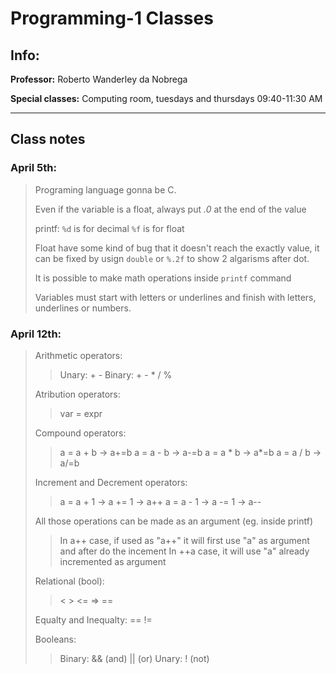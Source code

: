 # Programming-1 Classes
## Info:
**Professor:** Roberto Wanderley da Nobrega

**Special classes:** Computing room, tuesdays and thursdays 09:40-11:30 AM

---

## Class notes
### April 5th:
> Programing language gonna be C.
> 
> Even if the variable is a float, always put *.0* at the end of the value 
> 
> printf: `%d` is for decimal `%f` is for float
> 
> Float have some kind of bug that it doesn't reach the exactly value, it can be fixed by usign `double` or `%.2f` to show 2 algarisms after dot.
> 
> It is possible to make math operations inside `printf` command
> 
> Variables must start with letters or underlines and finish with letters, underlines or numbers.

### April 12th:
> Arithmetic operators:
> 
> > Unary: + -
> > Binary: + - * / %
> 
> Atribution operators:
> > var = expr
> 
> Compound operators:
> > a = a + b -> a+=b
> > a = a - b -> a-=b
> > a = a * b -> a*=b
> > a = a / b -> a/=b
> 
> Increment and Decrement operators:
> > a = a + 1 -> a += 1 -> a++
> > a = a - 1 -> a -= 1 -> a--
> 
> All those operations can be made as an argument (eg. inside printf)
> > In a++ case, if used as "a++" it will first use "a" as argument and after do the incement
> > In ++a case, it will use "a" already incremented as argument
>
> Relational (bool):
> >  < > <= => ==
>
> Equalty and Inequalty: == !=
>
> Booleans:
> > Binary: && (and) || (or)
> > Unary: ! (not)